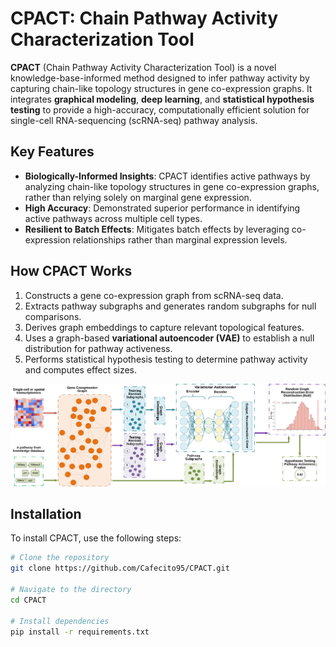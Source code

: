 # CPACT: Chain Pathway Activity Characterization Tool

**CPACT** (Chain Pathway Activity Characterization Tool) is a novel knowledge-base-informed method designed to infer pathway activity by capturing chain-like topology structures in gene co-expression graphs. It integrates **graphical modeling**, **deep learning**, and **statistical hypothesis testing** to provide a high-accuracy, computationally efficient solution for single-cell RNA-sequencing (scRNA-seq) pathway analysis.

## Key Features

- **Biologically-Informed Insights**: CPACT identifies active pathways by analyzing chain-like topology structures in gene co-expression graphs, rather than relying solely on marginal gene expression.
- **High Accuracy**: Demonstrated superior performance in identifying active pathways across multiple cell types.
- **Resilient to Batch Effects**: Mitigates batch effects by leveraging co-expression relationships rather than marginal expression levels.

## How CPACT Works

1. Constructs a gene co-expression graph from scRNA-seq data.
2. Extracts pathway subgraphs and generates random subgraphs for null comparisons.
3. Derives graph embeddings to capture relevant topological features.
4. Uses a graph-based **variational autoencoder (VAE)** to establish a null distribution for pathway activeness.
5. Performs statistical hypothesis testing to determine pathway activity and computes effect sizes.

![CPACT Overview](images/CPACT_overview.jpeg)

## Installation

To install CPACT, use the following steps:

```bash
# Clone the repository
git clone https://github.com/Cafecito95/CPACT.git

# Navigate to the directory
cd CPACT

# Install dependencies
pip install -r requirements.txt
